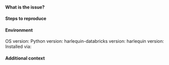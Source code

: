 <!-- Hey there! Thank you for raising an issue with this package!
Note if you have a question about usage or a feature request, use the Discussions board. -->

#### What is the issue?
<!-- Tell us what happens instead of the expected behaviour -->


#### Steps to reproduce
<!-- Provide a minimal example that reproduces the problem -->


#### Environment

OS version: <!-- Windows 11/Linux/macOS etc. -->
Python version: <!-- 3.8/3.9/3.10/3.11/3.12 -->
harlequin-databricks version: <!-- ex. 0.5.1 -->
harlequin version: <!-- ex. 1.24.0 -->
Installed via: <!-- pip/conda-forge -->


#### Additional context
<!--- Add any other context about the problem here, screenshots, etc. -->

